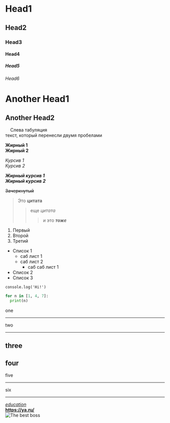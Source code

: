 # Head1
## Head2
### Head3
#### Head4
##### Head5
###### Head6

Another Head1
=============
Another Head2
-------------

&nbsp;&nbsp;&nbsp;&nbsp;Слева табуляция  
текст, который перенесли двумя пробелами

**Жирный 1**  
__Жирный 2__

*Курсив 1*  
_Курсив 2_

***Жирный курсив 1***  
___Жирный курсив 2___

~~Зачеркнутый~~

> Это **цитата**
>> еще *цитата*
>>> и это ***тоже***

1. Первый
2. Второй
3. Третий

- Список 1
  - саб лист 1
  - саб лист 2
    - саб саб лист 1
- Список 2
- Список 3

`console.log('Hi!')`

```python
for n in [1, 4, 7]:
  print(n)
```

one
*****
two
*****

three
-----
four
-----

five
_____
six
_____

[*education*](https://stepik.org/ "курс по markdown")  
**<https://ya.ru/>**  
![The best boss](https://dzen.ru/a/XbpE6F6yaACtrI3d)

